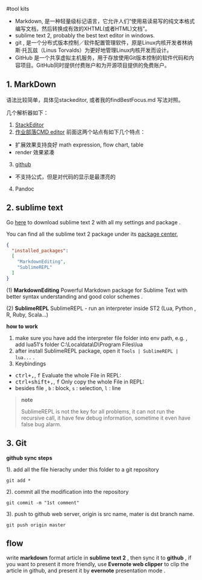 #tool kits

- Markdown, 是一种轻量级标记语言，它允许人们“使用易读易写的纯文本格式编写文档，然后转换成有效的XHTML(或者HTML)文档”。
- sublime text 2, probably the best text editor in windows.
- git , 是一个分布式版本控制／软件配置管理软件，原是Linux内核开发者林纳斯·托瓦兹（Linus Torvalds）为更好地管理Linux内核开发而设计。
- GitHub 是一个共享虚拟主机服务，用于存放使用Git版本控制的软件代码和内容项目。GitHub同时提供付费账户和为开源项目提供的免费账户。


## 1. MarkDown

语法比较简单，具体见stackeditor, 或者我的findBestFocus.md 写法对照。

几个解析器如下：

1. [StackEditor](https://stackedit.io/editor)
2. [作业部落CMD editor](https://www.zybuluo.com/mdeditor)
前面这两个站点有如下几个特点：
  - 扩展效果支持良好 math expression, flow chart, table
  - render 效果紧凑
3. [github](https://www.zybuluo.com/mdeditor)
  - 不支持公式，但是对代码的显示是最漂亮的
4. Pandoc


## 2. sublime text

Go [here](https://github.com/ouxiaogu/tool_st2.git) to download sublime text 2 with all my settings and package .

You can find all the sublime text 2 package under its [package center](https://sublime.wbond.net),

```json
{
  "installed_packages":
  [
    "MarkdownEditing",
    "SublimeREPL"
  ]
}
```

(1) **MarkdownEditing**
Powerful Markdown package for Sublime Text with better syntax understanding and good color schemes .

(2) **SublimeREPL**
SublimeREPL - run an interpreter inside ST2 (Lua, Python , R, Ruby, Scala...)

**how to work**

1. make sure you have add the interpreter file folder into env path, e.g. , add lua51's folder C:\Localdata\D\Program Files\lua
2. after install SublimeREPL package, open it `Tools | SublimeREPL | lua...` .
3. Keybindings
  - <kbd>ctrl+,</kbd>, <kbd>f</kbd> Evaluate the whole File in REPL: 
  - <kbd>ctrl+shift+,</kbd>, <kbd>f</kbd> Only copy the whole File in REPL: 
  - besides file , `b` : block, `s` : selection, `l` : line

> **note**
> 
> SublimeREPL is not the key for all problems, it can not run the recursive call, it have few debug information, sometime it even have false bug alarm.

## 3. Git  

**github sync steps** 

1). add all the file hierachy  under this folder to a git repository 

```shell
git add *
```

2). commit all the modification into the repository

```shell 
git commit -m "1st comment" 
```

3). push to github web server, origin is src name, mater is dst branch name.

```shell 
git push origin master  
```

## flow

write **markdown** format article in **sublime text 2** , then sync it to **github** , if you want to present it more friendly, use **Evernote web clipper** to clip the article in github, and present it by **evernote** presentation mode .